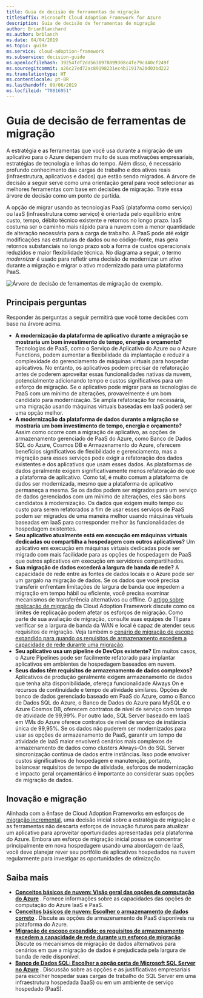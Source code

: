 ```yaml
---
title: Guia de decisão de ferramentas de migração
titleSuffix: Microsoft Cloud Adoption Framework for Azure
description: Guia de decisão de ferramentas de migração
author: BrianBlanchard
ms.author: brblanch
ms.date: 04/04/2019
ms.topic: guide
ms.service: cloud-adoption-framework
ms.subservice: decision-guide
ms.openlocfilehash: 39254fdf2dd5638978899308c4fe79cd40cf249f
ms.sourcegitcommit: a26c27ed72ac89198231ec4b11917a20d03bd222
ms.translationtype: HT
ms.contentlocale: pt-BR
ms.lasthandoff: 09/06/2019
ms.locfileid: "70816951"
---
```

# <a name="migration-tools-decision-guide"></a>Guia de decisão de ferramentas de migração

A estratégia e as ferramentas que você usa durante a migração de um aplicativo para o Azure dependem muito de suas motivações empresariais, estratégias de tecnologia e linhas do tempo. Além disso, é necessário profundo conhecimento das cargas de trabalho e dos ativos reais (infraestrutura, aplicativos e dados) que estão sendo migrados. A árvore de decisão a seguir serve como uma orientação geral para você selecionar as melhores ferramentas com base em decisões de migração. Trate essa árvore de decisão como um ponto de partida.

A opção de migrar usando as tecnologias PaaS (plataforma como serviço) ou IaaS (infraestrutura como serviço) é orientada pelo equilíbrio entre custo, tempo, débito técnico existente e retornos no longo prazo. IaaS costuma ser o caminho mais rápido para a nuvem com a menor quantidade de alteração necessária para a carga de trabalho. A PaaS pode até exigir modificações nas estruturas de dados ou no código-fonte, mas gera retornos substanciais no longo prazo sob a forma de custos operacionais reduzidos e maior flexibilidade técnica. No diagrama a seguir, o termo _modernizar_ é usado para refletir uma decisão de modernizar um ativo durante a migração e migrar o ativo modernizado para uma plataforma PaaS.

![Árvore de decisão de ferramentas de migração de exemplo.](../../_images/migration/migration-tools-decision-tree.png)

## <a name="key-questions"></a>Principais perguntas

Responder às perguntas a seguir permitirá que você tome decisões com base na árvore acima.

- **A modernização da plataforma de aplicativo durante a migração se mostraria um bom investimento de tempo, energia e orçamento?** Tecnologias de PaaS, como o Serviço de Aplicativo do Azure ou o Azure Functions, podem aumentar a flexibilidade da implantação e reduzir a complexidade do gerenciamento de máquinas virtuais para hospedar aplicativos. No entanto, os aplicativos podem precisar de refatoração antes de poderem aproveitar essas funcionalidades nativas da nuvem, potencialmente adicionando tempo e custos significativos para um esforço de migração. Se o aplicativo pode migrar para as tecnologias de PaaS com um mínimo de alterações, provavelmente é um bom candidato para modernização. Se ampla refatoração for necessária, uma migração usando máquinas virtuais baseadas em IaaS poderá ser uma opção melhor.
- **A modernização da plataforma de dados durante a migração se mostraria um bom investimento de tempo, energia e orçamento?** Assim como ocorre com a migração de aplicativo, as opções de armazenamento gerenciado de PaaS do Azure, como Banco de Dados SQL do Azure, Cosmos DB e Armazenamento do Azure, oferecem benefícios significativos de flexibilidade e gerenciamento, mas a migração para esses serviços pode exigir a refatoração dos dados existentes e dos aplicativos que usam esses dados. As plataformas de dados geralmente exigem significativamente menos refatoração do que a plataforma de aplicativo. Como tal, é muito comum a plataforma de dados ser modernizada, mesmo que a plataforma de aplicativo permaneça a mesma. Se os dados podem ser migrados para um serviço de dados gerenciados com um mínimo de alterações, eles são bons candidatos à modernização. Os dados que exigem muito tempo ou custo para serem refatorados a fim de usar esses serviços de PaaS podem ser migrados de uma maneira melhor usando máquinas virtuais baseadas em IaaS para corresponder melhor às funcionalidades de hospedagem existentes.
- **Seu aplicativo atualmente está em execução em máquinas virtuais dedicadas ou compartilha a hospedagem com outros aplicativos?** Um aplicativo em execução em máquinas virtuais dedicadas pode ser migrado com mais facilidade para as opções de hospedagem de PaaS que outros aplicativos em execução em servidores compartilhados.
- **Sua migração de dados excederá a largura de banda de rede?** A capacidade de rede entre as fontes de dados locais e o Azure pode ser um gargalo na migração de dados. Se os dados que você precisa transferir enfrentam limitações de largura de banda que impedem a migração em tempo hábil ou eficiente, você precisa examinar mecanismos de transferência alternativos ou offline. O [artigo sobre replicação de migração](../../migrate/migration-considerations/migrate/replicate.md#replication-risks---physics-of-replication) da Cloud Adoption Framework discute como os limites de replicação podem afetar os esforços de migração. Como parte de sua avaliação de migração, consulte suas equipes de TI para verificar se a largura de banda da WAN e local é capaz de atender seus requisitos de migração. Veja também o [cenário de migração de escopo expandido para quando os requisitos de armazenamento excedem a capacidade de rede durante uma migração](../../migrate/expanded-scope/network-capacity-exceeded.md#suggested-prerequisites).
- **Seu aplicativo usa um pipeline de DevOps existente?** Em muitos casos, o Azure Pipelines pode ser facilmente refatorado para implantar aplicativos em ambientes de hospedagem baseados em nuvem.
- **Seus dados têm requisitos de armazenamento de dados complexos?** Aplicativos de produção geralmente exigem armazenamento de dados que tenha alta disponibilidade, ofereça funcionalidade Always On e recursos de continuidade e tempo de atividade similares. Opções de banco de dados gerenciado baseado em PaaS do Azure, como o Banco de Dados SQL do Azure, o Banco de Dados do Azure para MySQL e o Azure Cosmos DB, oferecem contratos de nível de serviço com tempo de atividade de 99,99%. Por outro lado, SQL Server baseado em IaaS em VMs do Azure oferece contratos de nível de serviço de instância única de 99,95%. Se os dados não puderem ser modernizados para usar as opções de armazenamento de PaaS, garantir um tempo de atividade de IaaS maior envolverá cenários mais complexos de armazenamento de dados como clusters Always-On do SQL Server sincronização contínua de dados entre instâncias. Isso pode envolver custos significativos de hospedagem e manutenção, portanto, balancear requisitos de tempo de atividade, esforços de modernização e impacto geral orçamentários é importante ao considerar suas opções de migração de dados.

## <a name="innovation-and-migration"></a>Inovação e migração

Alinhada com a ênfase de Cloud Adoption Frameworks em esforços de [migração incremental](../../migrate/index.md#migration-implementation), uma decisão inicial sobre a estratégia de migração e as ferramentas não descarta esforços de inovação futuros para atualizar um aplicativo para aproveitar oportunidades apresentadas pela plataforma do Azure. Embora um esforço de migração inicial possa se concentrar principalmente em nova hospedagem usando uma abordagem de IaaS, você deve planejar rever seu portfólio de aplicativos hospedados na nuvem regularmente para investigar as oportunidades de otimização.

## <a name="learn-more"></a>Saiba mais

- **[Conceitos básicos de nuvem: Visão geral das opções de computação do Azure](/azure/architecture/guide/technology-choices/compute-overview)** . Fornece informações sobre as capacidades das opções de computação do Azure IaaS e PaaS.
- **[Conceitos básicos de nuvem: Escolher o armazenamento de dados correto](/azure/architecture/guide/technology-choices/data-store-overview)** . Discute as opções de armazenamento de PaaS disponíveis na plataforma do Azure.
- **[Migração de escopo expandido: os requisitos de armazenamento excedem a capacidade de rede durante um esforço de migração](../../migrate/expanded-scope/network-capacity-exceeded.md)** . Discute os mecanismos de migração de dados alternativos para cenários em que a migração de dados é prejudicada pela largura de banda de rede disponível.
- **[Banco de Dados SQL: Escolher a opção certa de Microsoft SQL Server no Azure](/azure/sql-database/sql-database-paas-vs-sql-server-iaas#business-motivations-for-choosing-databases-managed-instances-or-sql-virtual-machines)** . Discussão sobre as opções e as justificativas empresariais para escolher hospedar suas cargas de trabalho do SQL Server em uma infraestrutura hospedada (IaaS) ou em um ambiente de serviço hospedado (PaaS).
